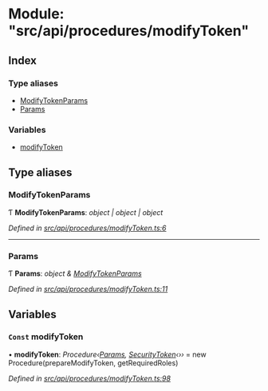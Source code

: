 # Module: "src/api/procedures/modifyToken"

## Index

### Type aliases

* [ModifyTokenParams](_src_api_procedures_modifytoken_.md#modifytokenparams)
* [Params](_src_api_procedures_modifytoken_.md#params)

### Variables

* [modifyToken](_src_api_procedures_modifytoken_.md#const-modifytoken)

## Type aliases

###  ModifyTokenParams

Ƭ **ModifyTokenParams**: *object | object | object*

*Defined in [src/api/procedures/modifyToken.ts:6](https://github.com/PolymathNetwork/polymesh-sdk/blob/2aa4a44/src/api/procedures/modifyToken.ts#L6)*

___

###  Params

Ƭ **Params**: *object & [ModifyTokenParams](_src_api_procedures_modifytoken_.md#modifytokenparams)*

*Defined in [src/api/procedures/modifyToken.ts:11](https://github.com/PolymathNetwork/polymesh-sdk/blob/2aa4a44/src/api/procedures/modifyToken.ts#L11)*

## Variables

### `Const` modifyToken

• **modifyToken**: *Procedure‹[Params](_src_api_procedures_modifytoken_.md#params), [SecurityToken](../classes/_src_api_entities_securitytoken_index_.securitytoken.md)‹››* = new Procedure(prepareModifyToken, getRequiredRoles)

*Defined in [src/api/procedures/modifyToken.ts:98](https://github.com/PolymathNetwork/polymesh-sdk/blob/2aa4a44/src/api/procedures/modifyToken.ts#L98)*
